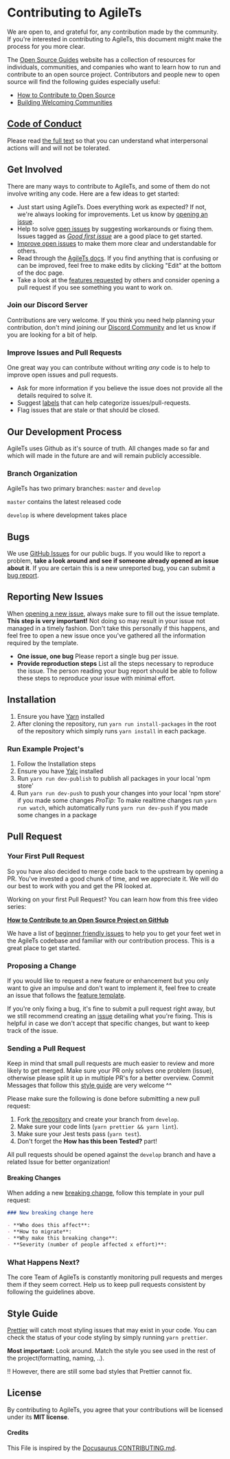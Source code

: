 # Contributing to AgileTs
We are open to, and grateful for, any contribution made by the community. 
If you're interested in contributing to AgileTs, this document might make the process for you more clear.

The [Open Source Guides](https://opensource.guide/) website has a collection of resources for individuals, 
communities, and companies who want to learn how to run and contribute to an open source project. 
Contributors and people new to open source will find the following guides especially useful:

- [How to Contribute to Open Source](https://opensource.guide/how-to-contribute/)
- [Building Welcoming Communities](https://opensource.guide/building-community/)


## [Code of Conduct](https://code.fb.com/codeofconduct)

Please read [the full text](https://code.fb.com/codeofconduct) so that you can understand what interpersonal actions will and will not be tolerated.


## Get Involved
There are many ways to contribute to AgileTs, and some of them do not involve writing any code. 
Here are a few ideas to get started:
- Just start using AgileTs. Does everything work as expected? If not, we're always looking for improvements. Let us know by [opening an issue](#reporting-new-issues).
- Help to solve [open issues](https://github.com/agile-ts/agile/issues) by suggesting workarounds or fixing them.
  Issues tagged as [_Good first issue_](https://github.com/agile-ts/agile/labels/Good%20first%20issue) are a good place to get started.
- [Improve open issues](#improve-issues-and-pull-requests) to make them more clear and understandable for others.
- Read through the [AgileTs docs](https://agile-ts.org/docs). If you find anything that is confusing or can be improved, feel free to  make edits by clicking "Edit" at the bottom of the doc page. 
- Take a look at the [features requested](https://github.com/agile-ts/agile/labels/enhancement) by others and consider opening a pull request if you see something you want to work on.

### Join our Discord Server
Contributions are very welcome. 
If you think you need help planning your contribution, 
don't mind joining our [Discord Community](TODO) and let us know if you are looking for a bit of help.

### Improve Issues and Pull Requests

One great way you can contribute without writing _any_ code is to help to improve open issues and pull requests.

- Ask for more information if you believe the issue does not provide all the details required to solve it.
- Suggest [labels](https://github.com/agile-ts/agile/labels) that can help categorize issues/pull-requests.
- Flag issues that are stale or that should be closed.

## Our Development Process

AgileTs uses Github as it's source of truth. 
All changes made so far and which will made in the future are and will remain publicly accessible.

### Branch Organization

AgileTs has two primary branches: `master` and `develop`

`master` contains the latest released code

`develop` is where development takes place


## Bugs

We use [GitHub Issues](https://github.com/agile-ts/agile/issues) for our public bugs. 
If you would like to report a problem, **take a look around and see if someone already opened an issue about it**. 
If you are certain this is a new unreported bug, you can submit a [bug report](#reporting-new-issues).


## Reporting New Issues

When [opening a new issue](https://github.com/agile-ts/agile/issues/new/choose), always make sure to fill out the issue template. 
**This step is very important!** Not doing so may result in your issue not managed in a timely fashion. 
Don't take this personally if this happens, and feel free to open a new issue once you've gathered all the information required by the template.

- **One issue, one bug** Please report a single bug per issue.
- **Provide reproduction steps** List all the steps necessary to reproduce the issue. The person reading your bug report should be able to follow these steps to reproduce your issue with minimal effort.


## Installation

1. Ensure you have [Yarn](https://yarnpkg.com/) installed
2. After cloning the repository, run `yarn run install-packages` in the root of the repository
   which simply runs `yarn install` in each package.
   
### Run Example Project's

1. Follow the Installation steps
2. Ensure you have [Yalc](https://www.google.com/search?client=firefox-b-d&q=yalc) installed
3. Run `yarn run dev-publish` to publish all packages in your local 'npm store'
4. Run `yarn run dev-push` to push your changes into your local 'npm store' if you made some changes
   _ProTip:_ To make realtime changes run `yarn run watch`, which automatically runs `yarn run dev-push` if you made some changes in a package
   

## Pull Request

### Your First Pull Request

So you have also decided to merge code back to the upstream by opening a PR.
You've invested a good chunk of time, and we appreciate it. 
We will do our best to work with you and get the PR looked at.

Working on your first Pull Request? You can learn how from this free video series:

[**How to Contribute to an Open Source Project on GitHub**](https://egghead.io/courses/how-to-contribute-to-an-open-source-project-on-github)

We have a list of [beginner friendly issues](https://github.com/agile-ts/agile/labels/good%20first%20issue) to help you to get your feet wet in the AgileTs codebase 
and familiar with our contribution process. This is a great place to get started.

### Proposing a Change

If you would like to request a new feature or enhancement but you only want to give an impulse and don't want to implement it, 
feel free to create an issue that follows the [feature template](https://github.com/agile-ts/agile/issues/new?template=feature_request.md).

If you're only fixing a bug, it's fine to submit a pull request right away, 
but we still recommend creating an [issue](https://github.com/agile-ts/agile/issues/new?template=bug_report.md) detailing what you're fixing. 
This is helpful in case we don't accept that specific changes, but want to keep track of the issue.

### Sending a Pull Request

Keep in mind that small pull requests are much easier to review and more likely to get merged.
Make sure your PR only solves one problem (issue), otherwise please split it up in multiple PR's for a better overview.
Commit Messages that follow this [style guide](#semantic-commit-messages) are very welcome ^^

Please make sure the following is done before submitting a new pull request:

1. Fork [the repository](https://github.com/agile-ts/agile) and create your branch from `develop`.
2. Make sure your code lints (`yarn prettier && yarn lint`).
3. Make sure your Jest tests pass (`yarn test`).
4. Don't forget the **How has this been Tested?** part!

All pull requests should be opened against the `develop` branch 
and have a related Issue for better organization!

#### Breaking Changes

When adding a new [breaking change](https://stackoverflow.com/questions/21703216/what-is-a-breaking-change-in-software), follow this template in your pull request:

```md
### New breaking change here

- **Who does this affect**:
- **How to migrate**:
- **Why make this breaking change**:
- **Severity (number of people affected x effort)**:
```

### What Happens Next?

The core Team of AgileTs is constantly monitoring pull requests and merges them if they seem correct. 
Help us to keep pull requests consistent by following the guidelines above.


## Style Guide

[Prettier](https://prettier.io) will catch most styling issues that may exist in your code. 
You can check the status of your code styling by simply running `yarn prettier`.

**Most important:** Look around. Match the style you see used in the rest of the project(formatting, naming, ..).

!! However, there are still some bad styles that Prettier cannot fix.


## License
By contributing to AgileTs, you agree that your contributions will be licensed under its **MIT license**.


#### Credits
This File is inspired by the [Docusaurus CONTRIBUTING.md](https://github.com/facebook/docusaurus/blob/master/CONTRIBUTING.md).

